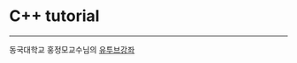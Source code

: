 # C++ tutorial
 
 -------------
동국대학교 홍정모교수님의 [유투브강좌](https://www.youtube.com/playlist?list=PLNfg4W25Tapw5Yx4yuExHNybBIUk68aNz)
